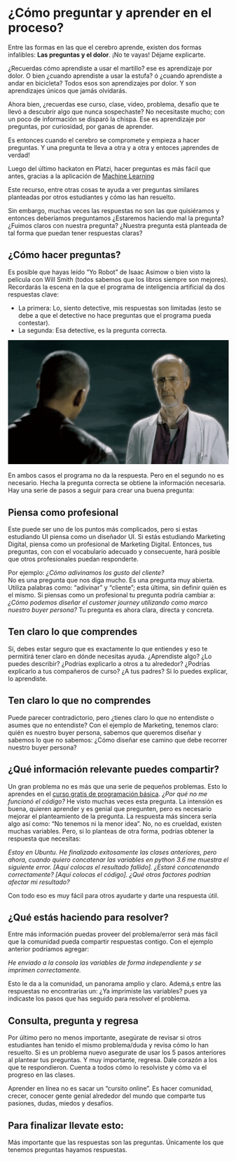 # ¿Cómo preguntar y aprender en el proceso?

Entre las formas en las que el cerebro aprende, existen dos formas infalibles: **Las preguntas y el dolor**. ¡No te vayas! Déjame explicarte. 

¿Recuerdas cómo aprendiste a usar el martillo? ese es aprendizaje por dolor. O bien ¿cuando aprendiste a usar la estufa? ó ¿cuando aprendiste a andar en bicicleta? Todos esos son aprendizajes por dolor. Y son aprendizajes únicos que jamás olvidarás. 

Ahora bien, ¿recuerdas ese curso, clase, video, problema, desafío que te llevó a descubrir algo que nunca sospechaste? No necesitaste mucho; con un poco de información se disparó la chispa. Ese es aprendizaje por preguntas, por curiosidad, por ganas de aprender. 

Es entonces cuando el cerebro se compromete y empieza a hacer preguntas. Y una pregunta te lleva a otra y a otra y entoces ¡aprendes de verdad!

Luego del último hackaton en Platzi, hacer preguntas es más fácil que antes, gracias a la aplicación de [Machine Learning](https://www.youtube.com/watch?v=8DI_wzTIevE)

Este recurso, entre otras cosas te ayuda a ver preguntas similares planteadas por otros estudiantes y cómo las han resuelto. 

Sin embargo, muchas veces las respuestas no son las que quisiéramos y entonces deberíamos preguntamos ¿Estaremos haciendo mal la pregunta? ¿Fuimos claros con nuestra pregunta? ¿Nuestra pregunta está planteada de tal forma que puedan tener respuestas claras? 

## ¿Cómo hacer preguntas?
Es posible que hayas leído “Yo Robot” de Isaac Asimow o bien visto la película con Will Smith (todos sabemos que los libros siempre son mejores). Recordarás la escena en la que el programa de inteligencia artificial da dos respuestas clave: 

- La primera: Lo, siento detective, mis respuestas son limitadas (esto se debe a que el detective no hace preguntas que el programa pueda contestar).
- La segunda: Esa detective, es la pregunta correcta. 

![Esa detective, es la pregunta correcta.](./IamRobot.gif)

En ambos casos el programa no da la respuesta. Pero en el segundo no es necesario. Hecha la pregunta correcta se obtiene la información necesaria. Hay una serie de pasos a seguir para crear una buena pregunta: 

## Piensa como profesional
Este puede ser uno de los puntos más complicados, pero si estas estudiando UI piensa como un diseñador UI.  Si estás estudiando Marketing Digital, piensa como un profesional de Marketing Digital. Entonces, tus preguntas, con con el vocabulario adecuado y consecuente, hará posible que otros profesionales puedan responderte. 

Por ejemplo: 
_¿Cómo adivinamos los gusto del cliente?_  
No es una pregunta que nos diga mucho.  Es una pregunta  muy abierta. Utiliza palabras como: “adivinar” y “cliente”; esta última, sin definir quién es el mismo. Si piensas como un profesional tu pregunta podría cambiar a: 
_¿Cómo podemos diseñar el customer journey utilizando como marco nuestro buyer persona?_ 
Tu pregunta es ahora clara, directa y concreta.

## Ten claro lo que comprendes
Sí, debes estar seguro que es exactamente lo que entiendes y eso te permitirá tener claro en dónde necesitas ayuda. ¿Aprendiste algo? ¿Lo puedes describir? ¿Podrías explicarlo a otros a tu alrededor? ¿Podrias explicarlo a tus compañeros de curso? ¿A tus padres? Si lo puedes explicar, lo aprendiste. 

## Ten claro lo que no comprendes
Puede parecer contradictorio, pero ¿tienes claro lo que no entendiste o asumes que no entendiste? Con el ejemplo de Marketing, tenemos claro: quién es nuestro buyer persona, sabemos que queremos diseñar y sabemos lo que no sabemos: ¿Cómo diseñar ese camino que debe recorrer nuestro buyer persona? 

## ¿Qué información relevante puedes compartir?
Un gran problema no es más que una serie de pequeños problemas.  Esto lo aprendes en el [curso gratis de programación básica](https://platzi.com/cursos/programacion-basica/). 
_¿Por qué no me funcionó el código?_ 
He visto muchas veces esta pregunta. La intensión es buena, quieren aprender y es genial que pregunten, pero es necesario mejorar el planteamiento de la pregunta. La respuesta más sincera sería algo así como: “No tenemos ni la menor idea”. 
No, no es crueldad, existen muchas variables. Pero, si lo planteas de otra forma, podrías obtener la respuesta que necesitas:

_Estoy en Ubuntu.  He finalizado exitosamente las clases anteriores, pero ahora, cuando quiero concatenar las variables en python 3.6 me muestra el siguiente error. [Aquí colocas el resultado fallido]. ¿Estaré concatenando correctamente? [Aquí colocas el código]. ¿Qué otros factores podrían afectar mi resultado?_

Con todo eso es muy fácil para otros ayudarte y darte una respuesta útil. 

## ¿Qué estás haciendo para resolver?
Entre más información puedas proveer del problema/error será más fácil que la comunidad pueda compartir respuestas contigo. Con el ejemplo anterior podríamos agregar: 

_He enviado a la consola las variables de forma independiente y se imprimen correctamente._

Esto le da a la comunidad, un panorama amplio y claro. Ademá,s entre las respuestas no encontrarías un: ¿Ya imprimiste las variables? pues ya indicaste los pasos que has seguido para resolver el problema.

## Consulta, pregunta y regresa
Por último pero no menos importante, asegúrate de revisar si otros estudiantes han tenido el mismo problema/duda y revisa cómo lo han resuelto. Si es un problema nuevo asegurate de usar los 5 pasos anteriores al plantear tus preguntas. Y muy importante, regresa.  Dale corazón a los que te respondieron.  Cuenta a todos cómo lo resolviste y cómo va el progreso en las clases. 

Aprender en línea no es sacar un “cursito online”.  Es hacer comunidad, crecer, conocer gente genial alrededor del mundo que comparte tus pasiones, dudas, miedos y desafíos. 

## Para finalizar llevate esto: 
Más importante que las respuestas son las preguntas.
Únicamente los que tenemos preguntas hayamos respuestas. 
